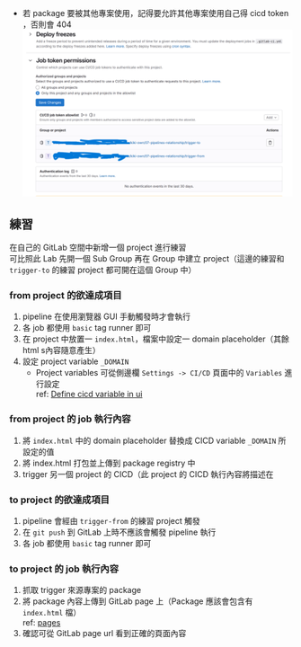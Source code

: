 - 若 package 要被其他專案使用，記得要允許其他專案使用自己得 cicd token ，否則會 404
    ![](../src/img/img8.png)



## 練習
在自己的 GitLab 空間中新增一個 project 進行練習 <br>
可比照此 Lab 先開一個 Sub Group 再在 Group 中建立 project（這邊的練習和 `trigger-to` 的練習 project 都可開在這個 Group 中）

### from project 的欲達成項目
1. pipeline 在使用瀏覽器 GUI 手動觸發時才會執行
1. 各 job 都使用 `basic` tag runner 即可
1. 在 project 中放置一 `index.html`，檔案中設定一 domain placeholder（其餘 html s內容隨意產生）
1. 設定 project variable `_DOMAIN`
    - Project variables 可從側邊欄 `Settings -> CI/CD` 頁面中的 `Variables` 進行設定 <br>
    ref: [Define cicd variable in ui](https://docs.gitlab.com/ee/ci/variables/#define-a-cicd-variable-in-the-ui)

### from project 的 job 執行內容
1. 將 `index.html` 中的 domain placeholder 替換成 CICD variable `_DOMAIN` 所設定的值
2. 將 index.html 打包並上傳到 package registry 中
3. trigger 另一個 project 的 CICD（此 project 的 CICD 執行內容將描述在 



### to project 的欲達成項目
1. pipeline 會經由 `trigger-from` 的練習 project 觸發
2. 在 `git push` 到 GitLab 上時不應該會觸發 pipeline 執行
3. 各 job 都使用 `basic` tag runner 即可

### to project 的 job 執行內容
1. 抓取 trigger 來源專案的 package
2. 將 package 內容上傳到 GitLab page 上（Package 應該會包含有 `index.html` 檔） <br>
  ref: [pages](https://docs.gitlab.com/ee/ci/yaml/#pages)
3. 確認可從 GitLab page url 看到正確的頁面內容